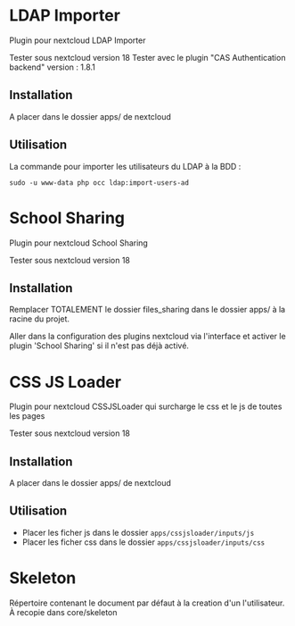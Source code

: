 # LDAP Importer

Plugin pour nextcloud LDAP Importer

Tester sous nextcloud version 18
Tester avec le plugin "CAS Authentication backend" version : 1.8.1

## Installation

A placer dans le dossier apps/ de nextcloud

## Utilisation

La commande pour importer les utilisateurs du LDAP à la BDD :

```
sudo -u www-data php occ ldap:import-users-ad
```

# School Sharing

Plugin pour nextcloud School Sharing

Tester sous nextcloud version 18

## Installation

Remplacer TOTALEMENT le dossier files_sharing dans le dossier apps/ à la racine du projet.

Aller dans la configuration des plugins nextcloud via l'interface et activer le plugin 'School Sharing' si il n'est pas déjà activé.

# CSS JS Loader

Plugin pour nextcloud CSSJSLoader qui surcharge le css et le js de toutes les pages

Tester sous nextcloud version 18

## Installation

A placer dans le dossier apps/ de nextcloud

## Utilisation

- Placer les ficher js dans le dossier `apps/cssjsloader/inputs/js`
- Placer les ficher css dans le dossier `apps/cssjsloader/inputs/css`


# Skeleton

Répertoire contenant le document par défaut à la creation d'un l'utilisateur.
À recopie dans core/skeleton
